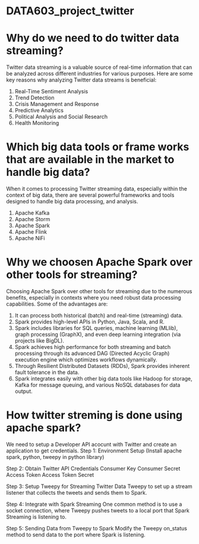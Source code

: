 # DATA603_project_twitter

# Why do we need to do twitter data streaming?

Twitter data streaming is a valuable source of real-time information that can be analyzed across different industries for various purposes. Here are some key reasons why analyzing Twitter data streams is beneficial: 
1. Real-Time Sentiment Analysis
2. Trend Detection
3. Crisis Management and Response
4. Predictive Analytics
5. Political Analysis and Social Research
6. Health Monitoring

# Which big data tools or frame works that are available in the market to handle big data?

When it comes to processing Twitter streaming data, especially within the context of big data, there are several powerful frameworks and tools designed to handle big data processing, and analysis.
1. Apache Kafka
2. Apache Storm
3. Apache Spark
4. Apache Flink
5. Apache NiFi

# Why we choosen Apache Spark over other tools for streaming?

Choosing Apache Spark over other tools for streaming due to the numerous benefits, especially in contexts where you need robust data processing capabilities.
Some of the advantages are:
1. It can process both historical (batch) and real-time (streaming) data.
2. Spark provides high-level APIs in Python, Java, Scala, and R.
3. Spark includes libraries for SQL queries, machine learning (MLlib), graph processing (GraphX), and even deep learning integration (via projects like BigDL). 
4. Spark achieves high performance for both streaming and batch processing through its advanced DAG (Directed Acyclic Graph) execution engine which optimizes workflows dynamically.
5. Through Resilient Distributed Datasets (RDDs), Spark provides inherent fault tolerance in the data.
6. Spark integrates easily with other big data tools like Hadoop for storage, Kafka for message queuing, and various NoSQL databases for data output. 

# How twitter streming is done using apache spark?

We need to setup a Developer API acocunt with Twitter and create an application to get credentials. 
Step 1: Environment Setup
(Install apache spark, python, tweepy in python library)

Step 2: Obtain Twitter API Credentials
Consumer Key
Consumer Secret
Access Token
Access Token Secret

Step 3: Setup Tweepy for Streaming Twitter Data
Tweepy to set up a stream listener that collects the tweets and sends them to Spark.

Step 4: Integrate with Spark Streaming
One common method is to use a socket connection, where Tweepy pushes tweets to a local port that Spark Streaming is listening to.

Step 5: Sending Data from Tweepy to Spark
Modify the Tweepy on_status method to send data to the port where Spark is listening.
